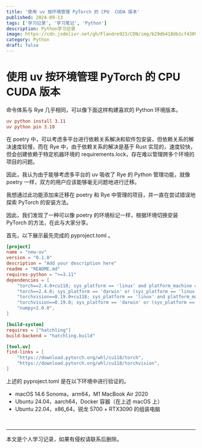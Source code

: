 ```yaml
---
title: '使用 uv 按环境管理 PyTorch 的 CPU  CUDA 版本'
published: 2024-09-13
tags: ['学习记录', '学习笔记', 'Python']
description: Python学习记录
image: https://cdn.jsdelivr.net/gh/Flandre923/CDN/img/b29db418db1cf4309dc5e31ddb9c87597bffab0bc150c47526178217bec78623.jpg
category: Python
draft: false
---
```



# 使用 uv 按环境管理 PyTorch 的 CPU  CUDA 版本

命令体系与 Rye 几乎相同，可以像下面这样构建喜欢的 Python 环境版本。

```toml
uv python install 3.11
uv python pin 3.10
```

在 poetry 中，可以考虑多平台进行依赖关系解决和软件包安装，但依赖关系的解决速度较慢，而在 Rye 中，由于依赖关系的解决是基于 Rust 实现的，速度较快，但会创建依赖于特定机器环境的 requirements.lock，存在难以管理跨多个环境的项目的问题。

因此，我认为由于能够考虑多平台的 uv 吸收了 Rye 的 Python 管理功能，就像 poetry 一样，双方的用户应该能够毫无问题地进行迁移。

我想通过此功能添加来迁移在 poetry 和 Rye 中管理的项目，并一直在尝试错误地探索 PyTorch 的安装方法。

因此，我们发现了一种可以像 poetry 的环境标记一样，根据环境切换安装 PyTorch 的方法，在此与大家分享。

首先，以下展示最先完成的 pyproject.toml 。

```toml
[project]
name = "new-uv"
version = "0.1.0"
description = "Add your description here"
readme = "README.md"
requires-python = ">=3.11"
dependencies = [
    "torch==2.4.0+cu118; sys_platform == 'linux' and platform_machine == 'x86_64'",
    "torch==2.4.0; sys_platform == 'darwin' or (sys_platform == 'linux' and platform_machine == 'aarch64')",
    "torchvision==0.19.0+cu118; sys_platform == 'linux' and platform_machine == 'x86_64'",
    "torchvision==0.19.0; sys_platform == 'darwin' or (sys_platform == 'linux' and platform_machine == 'aarch64')",
    "numpy<2.0.0",
]

[build-system]
requires = ["hatchling"]
build-backend = "hatchling.build"

[tool.uv]
find-links = [
    "https://download.pytorch.org/whl/cu118/torch",
    "https://download.pytorch.org/whl/cu118/torchvision",
]
```

上述的 pyproject.toml 是在以下环境中进行验证的。

* macOS 14.6 Sonoma，arm64，M1 MacBook Air 2020
* Ubuntu 24.04，aarch64，Docker 容器（在上述 macOS 上）
* Ubuntu 22.04，x86_64，锐龙 5700 + RTX3090 的组装电脑

‍

---
本文是个人学习记录，如果有侵权请联系后删除。
